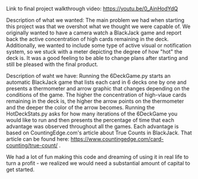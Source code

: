 Link to final project walkthrough video: 
https://youtu.be/0_AinHodYdQ

Description of what we wanted:
The main problem we had when starting this project was that we overshot what we thought we were capable of. We originally wanted to have a camera watch a BlackJack game and report back the active concentration of high cards remaining in the deck. Additionally, we wanted to include some type of active visual or notification system, so we stuck with a meter depicting the degree of how "hot" the deck is. It was a good feeling to be able to change plans after starting and still be pleased with the final product.  

Description of waht we have:
Running the 6DeckGame.py starts an automatic BlackJack game that lists each card in 6 decks one by one and presents a thermometer and arrow graphic that changes depending on the conditions of the game. The higher the concentration of high-vlaue cards remaining in the deck is, the higher the arrow points on the thermometer and the deeper the color of the arrow becomes. 
Running the HotDeckStats.py asks for how many iterations of the 6DeckGame you would like to run and then presents the percentage of time that each advantage was observed throughout all the games. Each advantage is based on CountingEdge.com's article about True Counts in BlackJack. That article can be found here: https://www.countingedge.com/card-counting/true-count/ .

We had a lot of fun making this code and dreaming of using it in real life to turn a profit - we realized we would need a substantial amount of capital to get started. 
